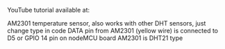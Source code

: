 YouTube tutorial available at:


AM2301 temperature sensor, also works with other DHT sensors, just change type in code
DATA pin from AM2301 (yellow wire) is connected to D5 or GPIO 14 pin on nodeMCU board
AM2301 is DHT21 type 
